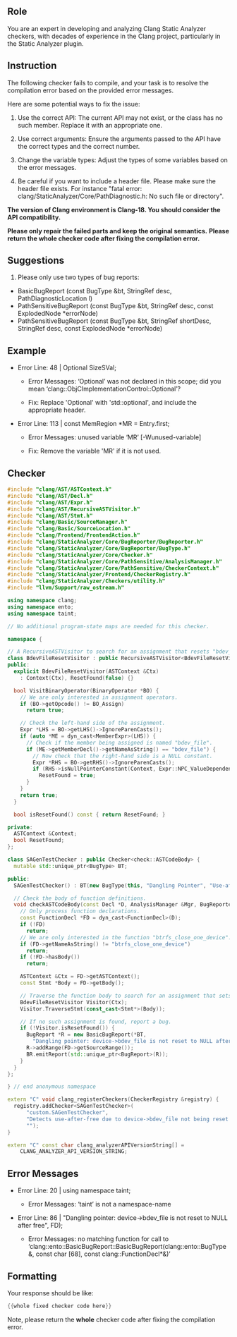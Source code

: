 ## Role

You are an expert in developing and analyzing Clang Static Analyzer checkers, with decades of experience in the Clang project, particularly in the Static Analyzer plugin.

## Instruction

The following checker fails to compile, and your task is to resolve the compilation error based on the provided error messages.

Here are some potential ways to fix the issue:

1. Use the correct API: The current API may not exist, or the class has no such member. Replace it with an appropriate one.

2. Use correct arguments: Ensure the arguments passed to the API have the correct types and the correct number.

3. Change the variable types: Adjust the types of some variables based on the error messages.

4. Be careful if you want to include a header file. Please make sure the header file exists. For instance "fatal error: clang/StaticAnalyzer/Core/PathDiagnostic.h: No such file or directory".

**The version of Clang environment is Clang-18. You should consider the API compatibility.**

**Please only repair the failed parts and keep the original semantics.**
**Please return the whole checker code after fixing the compilation error.**

## Suggestions

1. Please only use two types of bug reports:
  - BasicBugReport (const BugType &bt, StringRef desc, PathDiagnosticLocation l)
  - PathSensitiveBugReport (const BugType &bt, StringRef desc, const ExplodedNode *errorNode)
  - PathSensitiveBugReport (const BugType &bt, StringRef shortDesc, StringRef desc, const ExplodedNode *errorNode)

## Example

- Error Line: 48 |   Optional<DefinedOrUnknownSVal> SizeSVal; 

  - Error Messages: ‘Optional’ was not declared in this scope; did you mean ‘clang::ObjCImplementationControl::Optional’? 

  - Fix: Replace 'Optional<DefinedOrUnknownSVal>' with 'std::optional<DefinedOrUnknownSVal>', and include the appropriate header. 

- Error Line: 113 |     const MemRegion *MR = Entry.first;

    - Error Messages: unused variable ‘MR’ [-Wunused-variable]

    - Fix: Remove the variable 'MR' if it is not used.

## Checker

```cpp
#include "clang/AST/ASTContext.h"
#include "clang/AST/Decl.h"
#include "clang/AST/Expr.h"
#include "clang/AST/RecursiveASTVisitor.h"
#include "clang/AST/Stmt.h"
#include "clang/Basic/SourceManager.h"
#include "clang/Basic/SourceLocation.h"
#include "clang/Frontend/FrontendAction.h"
#include "clang/StaticAnalyzer/Core/BugReporter/BugReporter.h"
#include "clang/StaticAnalyzer/Core/BugReporter/BugType.h"
#include "clang/StaticAnalyzer/Core/Checker.h"
#include "clang/StaticAnalyzer/Core/PathSensitive/AnalysisManager.h"
#include "clang/StaticAnalyzer/Core/PathSensitive/CheckerContext.h"
#include "clang/StaticAnalyzer/Frontend/CheckerRegistry.h"
#include "clang/StaticAnalyzer/Checkers/utility.h"
#include "llvm/Support/raw_ostream.h"

using namespace clang;
using namespace ento;
using namespace taint;

// No additional program-state maps are needed for this checker.

namespace {

// A RecursiveASTVisitor to search for an assignment that resets "bdev_file" to NULL.
class BdevFileResetVisitor : public RecursiveASTVisitor<BdevFileResetVisitor> {
public:
  explicit BdevFileResetVisitor(ASTContext &Ctx)
    : Context(Ctx), ResetFound(false) {}

  bool VisitBinaryOperator(BinaryOperator *BO) {
    // We are only interested in assignment operators.
    if (BO->getOpcode() != BO_Assign)
      return true;

    // Check the left-hand side of the assignment.
    Expr *LHS = BO->getLHS()->IgnoreParenCasts();
    if (auto *ME = dyn_cast<MemberExpr>(LHS)) {
      // Check if the member being assigned is named "bdev_file".
      if (ME->getMemberDecl()->getNameAsString() == "bdev_file") {
        // Now check that the right-hand side is a NULL constant.
        Expr *RHS = BO->getRHS()->IgnoreParenCasts();
        if (RHS->isNullPointerConstant(Context, Expr::NPC_ValueDependentIsNull))
          ResetFound = true;
      }
    }
    return true;
  }

  bool isResetFound() const { return ResetFound; }

private:
  ASTContext &Context;
  bool ResetFound;
};

class SAGenTestChecker : public Checker<check::ASTCodeBody> {
  mutable std::unique_ptr<BugType> BT;

public:
  SAGenTestChecker() : BT(new BugType(this, "Dangling Pointer", "Use-after-free")) {}

  // Check the body of function definitions.
  void checkASTCodeBody(const Decl *D, AnalysisManager &Mgr, BugReporter &BR) const {
    // Only process function declarations.
    const FunctionDecl *FD = dyn_cast<FunctionDecl>(D);
    if (!FD)
      return;
    // We are only interested in the function "btrfs_close_one_device".
    if (FD->getNameAsString() != "btrfs_close_one_device")
      return;
    if (!FD->hasBody())
      return;

    ASTContext &Ctx = FD->getASTContext();
    const Stmt *Body = FD->getBody();

    // Traverse the function body to search for an assignment that sets "bdev_file" to NULL.
    BdevFileResetVisitor Visitor(Ctx);
    Visitor.TraverseStmt(const_cast<Stmt*>(Body));

    // If no such assignment is found, report a bug.
    if (!Visitor.isResetFound()) {
      BugReport *R = new BasicBugReport(*BT,
        "Dangling pointer: device->bdev_file is not reset to NULL after free", FD);
      R->addRange(FD->getSourceRange());
      BR.emitReport(std::unique_ptr<BugReport>(R));
    }
  }
};

} // end anonymous namespace

extern "C" void clang_registerCheckers(CheckerRegistry &registry) {
  registry.addChecker<SAGenTestChecker>(
      "custom.SAGenTestChecker", 
      "Detects use-after-free due to device->bdev_file not being reset to NULL after free", 
      "");
}

extern "C" const char clang_analyzerAPIVersionString[] =
    CLANG_ANALYZER_API_VERSION_STRING;

```

## Error Messages 

- Error Line: 20 | using namespace taint;

	- Error Messages: ‘taint’ is not a namespace-name

- Error Line: 86 |         "Dangling pointer: device->bdev_file is not reset to NULL after free", FD);

	- Error Messages: no matching function for call to ‘clang::ento::BasicBugReport::BasicBugReport(clang::ento::BugType&, const char [68], const clang::FunctionDecl*&)’



## Formatting 

Your response should be like: 

```cpp
{{whole fixed checker code here}}
```

Note, please return the **whole** checker code after fixing the compilation error.